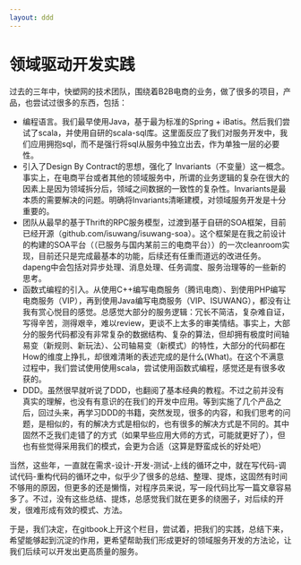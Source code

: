 ```yaml
---
layout: ddd
---
```

# 领域驱动开发实践

过去的三年中，快塑网的技术团队，围绕着B2B电商的业务，做了很多的项目，产品，也尝试过很多的东西，包括：

* 编程语言。我们最早使用Java，基于最为标准的Spring + iBatis。然后我们尝试了scala，并使用自研的scala-sql库。这里面反应了我们对服务开发中，我们应用拥抱sql，而不是强行将sql从服务中独立出去，作为单独一层的必要性。
* 引入了Design By Contract的思想，强化了 Invariants（不变量）这一概念。事实上，在电商平台或者其他的领域服务中，所谓的业务逻辑的复杂在很大的因素上是因为领域拆分后，领域之间数据的一致性的复杂性。Invariants是最本质的需要解决的问题。明确将Invariants清晰建模，对领域服务开发是十分重要的。
* 团队从最早的基于Thrift的RPC服务模型，过渡到基于自研的SOA框架，目前已经开源（github.com/isuwang/isuwang-soa）。这个框架是在我之前设计的构建的SOA平台（（已服务与国内某前三的电商平台））的一次cleanroom实现，目前还只是完成最基本的功能，后续还有任重而道远的改进任务。dapeng中会包括对异步处理、消息处理、任务调度、服务治理等的一些新的思考。
* 函数式编程的引入。从使用C++编写电商服务（腾讯电商）、到使用PHP编写电商服务（VIP），再到使用Java编写电商服务（VIP、ISUWANG），都没有让我有赏心悦目的感觉。总感觉大部分的服务逻辑：冗长不简洁，复杂难自证，写得辛苦，测得艰辛，难以review，更谈不上太多的审美情结。事实上，大部分的服务代码都没有非常复杂的数据结构、复杂的算法，但却拥有极度时间轴易变（新规则、新玩法）、公司轴易变（新模式）的特性，大部分的代码都在How的维度上挣扎，却很难清晰的表述完成的是什么\(What\)。在这个不满意过程中，我们尝试使用使用scala，尝试使用函数式编程，感觉还是有很多收获的。
* DDD。虽然很早就听说了DDD，也翻阅了基本经典的教程。不过之前并没有真实的理解，也没有有意识的在我们的开发中应用。等到实施了几个产品之后，回过头来，再学习DDD的书籍，突然发现，很多的内容，和我们思考的问题，是相似的，有的解决方式是相似的，也有很多的解决方式是不同的。其中固然不乏我们走错了的方式（如果早些应用大师的方式，可能就更好了），但也有些觉得采用我们的模式，会更为合适（这算是野蛮成长的好处吧）

当然，这些年，一直就在需求-设计-开发-测试-上线的循环之中，就在写代码-调试代码-重构代码的循环之中，似乎少了很多的总结、整理、提炼，这固然有时间不够用的原因，但更多的还是懒惰，对程序员来说，写一段代码比写一篇文章容易多了。不过，没有这些总结、提炼，总感觉我们就在更多的绕圈子，对后续的开发，很难形成有效的模式、方法。

于是，我们决定，在gitbook上开这个栏目，尝试着，把我们的实践，总结下来，希望能够起到沉淀的作用，更希望帮助我们形成更好的领域服务开发的方法论，让我们后续可以开发出更高质量的服务。

